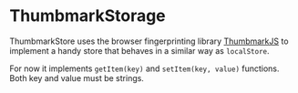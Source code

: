 # ThumbmarkStorage

ThumbmarkStore uses the browser fingerprinting library [ThumbmarkJS](https://github.com/ilkkapeltola/thumbmarkjs) to implement a handy store that behaves in a similar way as `localStore`.

For now it implements `getItem(key)` and `setItem(key, value)` functions. Both key and value must be strings.

